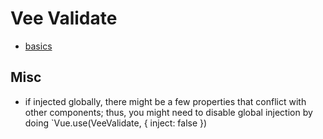 # Vee Validate

- [basics](https://vee-validate.logaretm.com/v3/guide/basics.html)

## Misc

- if injected globally, there might be a few properties that conflict with other components; thus, you might need to disable global injection by doing `Vue.use(VeeValidate, { inject: false })
